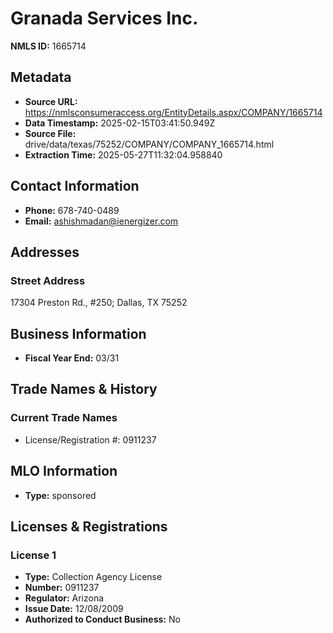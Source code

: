 # Granada Services Inc.

**NMLS ID:** 1665714

## Metadata
- **Source URL:** https://nmlsconsumeraccess.org/EntityDetails.aspx/COMPANY/1665714
- **Data Timestamp:** 2025-02-15T03:41:50.949Z
- **Source File:** drive/data/texas/75252/COMPANY/COMPANY_1665714.html
- **Extraction Time:** 2025-05-27T11:32:04.958840

## Contact Information
- **Phone:** 678-740-0489
- **Email:** ashishmadan@ienergizer.com

## Addresses
### Street Address
17304 Preston Rd., #250; Dallas, TX 75252

## Business Information
- **Fiscal Year End:** 03/31

## Trade Names & History
### Current Trade Names
- License/Registration #: 0911237

## MLO Information
- **Type:** sponsored

## Licenses & Registrations

### License 1
- **Type:** Collection Agency License
- **Number:** 0911237
- **Regulator:** Arizona
- **Issue Date:** 12/08/2009
- **Authorized to Conduct Business:** No
